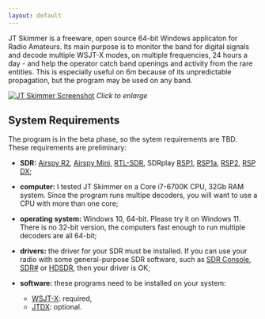 ```yaml
---
layout: default
---
```


JT Skimmer is a freeware, open source 64-bit Windows applicaton for Radio Amateurs.
Its main purpose is to monitor the band for digital signals and decode multiple
WSJT-X modes, on multiple frequencies, 24 hours a day - and help the operator catch
band openings and activity from the rare entities. This is especially useful on 6m 
because of its unpredictable propagation, but the program may be used on any band.


[![JT Skimmer Screenshot](/assets/images/jtskimmer.png)](/assets/images/jtskimmer.png)
_Click to enlarge_

## System Requirements

The program is in the beta phase, so the sytem requirements are TBD. These requirements
are preliminary:

- **SDR:** 
  [Airspy R2](https://airspy.com/airspy-r2/), 
  [Airspy Mini](https://airspy.com/airspy-mini/), 
  [RTL-SDR](https://www.rtl-sdr.com/), 
  SDRplay [RSP1](https://www.sdrplay.com/rsp1/), 
  [RSP1a](https://www.sdrplay.com/rsp1a/), 
  [RSP2](https://www.sdrplay.com/rsp2/), 
  [RSP DX](https://www.sdrplay.com/rspdx/);

- **computer:** I tested JT Skimmer on a Core i7-6700K CPU, 32Gb RAM system. 
  Since the program runs multipe decoders,
  you will want to use a CPU with more than one core;

- **operating system:** Windows 10, 64-bit. Please try it on Windows 11. There is no 32-bit
  version, the computers fast enough to run multiple decoders are all 64-bit;

- **drivers:** the driver for your SDR must be installed. If you can use your radio with some 
  general-purpose SDR software, such as 
  [SDR Console](https://www.sdr-radio.com/console), 
  [SDR#](https://airspy.com/download/)
  or [HDSDR](http://hdsdr.de/), 
  then your driver is OK;

- **software:** these programs need to be installed on your system:
  - [WSJT-X](https://wsjt.sourceforge.io/wsjtx.html): required, 
  - [JTDX](https://sourceforge.net/projects/jtdx/): optional.
  
